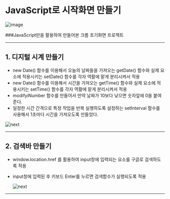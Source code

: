 # JavaScript로 시작화면 만들기

![image](https://github.com/user-attachments/assets/9be47d3a-ca23-4d86-9025-645a0da236b4)


###JavaScript만을 활용하여 만들어본 크롬 초기화면 프로젝트

---

## 1. 디지털 시계 만들기
- new Date() 함수를 이용해서 오늘의 날짜들을 가져오는 getDate() 함수와 실제 요소에 적용시키는 setDate() 함수를 각자 역활에 맡게 분리시켜서 적용
- new Date() 함수를 이용해서 시간을 가져오는 getTime() 함수와 실제 요소에 적용시키는 setTime() 함수를 각자 역활에 맡게 분리시켜서 적용
- modifyiNumber 함수를 만들어서 만약 날짜가 10보다 낮으면 숫자앞에 0을 붙여준다.
- 일정한 시간 간격으로 특정 작업을 반복 실행하도록 설정하는 setInterval 함수를 사용해서 1초마다 시간을 가져오도록 만들었다.

![next](https://github.com/user-attachments/assets/e2119f75-fa88-44b9-9634-da580c3cd7b9)

---

## 2. 검색바 만들기
- window.location.href 를 활용하여 input창에 입력되는 요소를 구글로 검색하도록 적용
- input창에 입력된 후 키보드 Enter를 누르면 검색함수가 실행되도록 적용

  ![next](https://github.com/user-attachments/assets/fb1a44a1-f729-473d-a190-cf296029be61)

---


